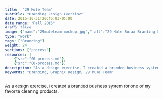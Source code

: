 ```yaml
---
title:  "29 Mule Team"
subtitle: "Branding Design Exercise"
date: 2015-10-31T20:46:03-05:00
date_range: "Fall 2015"
draft: false
image: {"name":"29muleteam-mockup.jpg"," alt":"29 Mule Borax Branding System Mockup"}
type: "work"
tags: ["Branding"]
weight: 24
sections: ["process"]
resources: [
    {"src":"00-process.md"},
    {"src":"00-process.md"}]
description: "As a design exercise, I created a branded business system for one of my favorite cleaning products."
keywords: "Branding, Graphic Design, 29 Mule Team"
---
```

As a design exercise, I created a branded business system for one of my favorite cleaning products.
